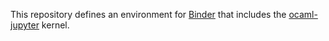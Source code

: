 This repository defines an environment for [Binder](https://www.mybinder.org)
that includes the [ocaml-jupyter](https://github.com/akabe/ocaml-jupyter)
kernel.